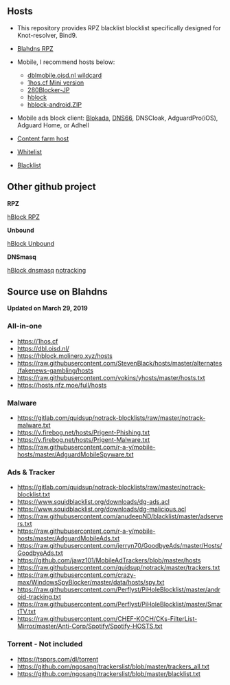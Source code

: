 ## Hosts

* This repository provides RPZ blacklist blocklist specifically designed for Knot-resolver, Bind9.

* [Blahdns RPZ](https://raw.githubusercontent.com/ookangzheng/blahdns/master/hosts/rpz.blacklist)

* Mobile, I recommend hosts below: 
  * [dblmobile.oisd.nl wildcard ](https://dblmobile.oisd.nl)
  * [1hos.cf Mini version](https://1hos.cf/mini)
  * [280Blocker-JP](https://280blocker.net/files/280blocker_domain.txt)
  * [hblock](https://hblock.molinero.xyz/hosts)
  * [hblock-android.ZIP](https://hblock.molinero.xyz/hosts_android.zip)

* Mobile ads block client: [Blokada](https://github.com/blokadaorg/blokada), [DNS66](https://github.com/julian-klode/dns66), DNSCloak, AdguardPro(iOS), Adguard Home, or Adhell

* [Content farm host](https://raw.githubusercontent.com/ookangzheng/blahdns/master/hosts/contentfarms.host)
* [Whitelist](https://raw.githubusercontent.com/ookangzheng/blahdns/master/hosts/whitelist.txt)
* [Blacklist](https://raw.githubusercontent.com/ookangzheng/blahdns/master/hosts/blacklist.txt)

## Other github project

**RPZ**

[hBlock RPZ](https://hblock.molinero.xyz/hosts_rpz.txt)

**Unbound**

[hBlock Unbound](https://hblock.molinero.xyz/hosts_unbound.conf)

**DNSmasq**

[hBlock dnsmasq](https://hblock.molinero.xyz/hosts_dnsmasq.conf)
[notracking](https://github.com/notracking/hosts-blocklists)

## Source use on Blahdns 
**Updated on March 29, 2019**

### All-in-one
* https://1hos.cf
* https://dbl.oisd.nl/
* https://hblock.molinero.xyz/hosts
* https://raw.githubusercontent.com/StevenBlack/hosts/master/alternates/fakenews-gambling/hosts
* https://raw.githubusercontent.com/vokins/yhosts/master/hosts.txt
* https://hosts.nfz.moe/full/hosts

### Malware
* https://gitlab.com/quidsup/notrack-blocklists/raw/master/notrack-malware.txt
* https://v.firebog.net/hosts/Prigent-Phishing.txt
* https://v.firebog.net/hosts/Prigent-Malware.txt
*	https://raw.githubusercontent.com/r-a-y/mobile-hosts/master/AdguardMobileSpyware.txt

### Ads & Tracker
* https://gitlab.com/quidsup/notrack-blocklists/raw/master/notrack-blocklist.txt
* https://www.squidblacklist.org/downloads/dg-ads.acl
* https://www.squidblacklist.org/downloads/dg-malicious.acl
* https://raw.githubusercontent.com/anudeepND/blacklist/master/adservers.txt
* https://raw.githubusercontent.com/r-a-y/mobile-hosts/master/AdguardMobileAds.txt  
* https://raw.githubusercontent.com/jerryn70/GoodbyeAds/master/Hosts/GoodbyeAds.txt
* https://github.com/jawz101/MobileAdTrackers/blob/master/hosts
* https://raw.githubusercontent.com/quidsup/notrack/master/trackers.txt
* https://raw.githubusercontent.com/crazy-max/WindowsSpyBlocker/master/data/hosts/spy.txt
* https://raw.githubusercontent.com/Perflyst/PiHoleBlocklist/master/android-tracking.txt
* https://raw.githubusercontent.com/Perflyst/PiHoleBlocklist/master/SmartTV.txt
* https://raw.githubusercontent.com/CHEF-KOCH/CKs-FilterList-Mirror/master/Anti-Corp/Spotify/Spotify-HOSTS.txt

### Torrent - Not included
* https://tspprs.com/dl/torrent
* https://github.com/ngosang/trackerslist/blob/master/trackers_all.txt
* https://github.com/ngosang/trackerslist/blob/master/blacklist.txt
